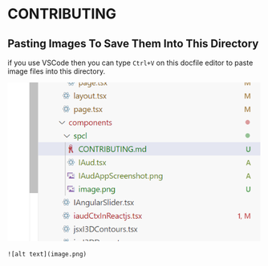 




# CONTRIBUTING

## Pasting Images To Save Them Into This Directory

if you use VSCode then
you can type `Ctrl+V` on this docfile editor to paste image files into this directory.

![the pasted img files](MetaEditorPastedImgFiles.png)

```
![alt text](image.png)
```








